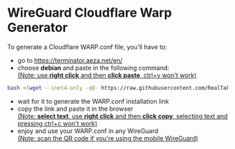 # WireGuard Cloudflare Warp Generator
To generate a Cloudflare WARP.conf file, you'll have to: <br>
- go to https://terminator.aeza.net/en/ <br>
- choose **debian** and paste in the following command: <br>
<ins>(Note: use **right click** and then **click paste**, ctrl+v won't work)</ins> <br>
```bash
bash <(wget --inet4-only -qO- https://raw.githubusercontent.com/RealTakosan/wg-warp-generator/main/wg_warp_generator.sh) <br>
```
- wait for it to generate the WARP.conf installation link <br>
- copy the link and paste it in the browser <br>
<ins>(Note: **select text**, use **right click** and then **click copy**, selecting text and pressing ctrl+c won't work)</ins> <br>
- enjoy and use your WARP.conf in any WireGuard <br>
<ins>(Note: scan the QR code if you're using the mobile WireGuard)</ins> <br>

